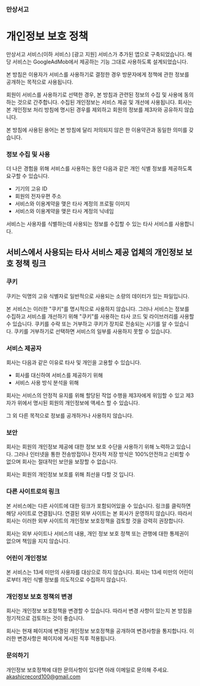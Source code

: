 ### 만상서고

# 개인정보 보호 정책

만상서고 서비스(이하 서비스) [광고 지원] 서비스가 추가된 앱으로 구축되었습니다. 해당 서비스는 GoogleAdMob에서 제공하는 기능 그대로 사용하도록 설계되었습니다.

본 방침은 이용자가 서비스를 사용하기로 결정한 경우 방문자에게 정책에 관한 정보를 공개하는 목적으로 사용됩니다.

회원이 서비스를 사용하기로 선택한 경우, 본 방침과 관련된 정보의 수집 및 사용에 동의하는 것으로 간주합니다. 수집된 개인정보는 서비스 제공 및 개선에 사용됩니다.
회사는 본 개인정보 처리 방침에 명시된 경우를 제외하고 회원의 정보를 제3자와 공유하지 않습니다.

본 방침에 사용된 용어는 본 방침에 달리 저의되지 않은 한 이용약관과 동일한 의미를 갖습니다.




### 정보 수집 및 사용
더 나은 경험을 위해 서비스를 사용하는 동안 다음과 같은 개인 식별 정보를 제공하도록 요구할 수 있습니다.
- 기기의 고유 ID
- 회원의 전자우편 주소
- 서비스와 이용계약을 맺은 타사 계정의 프로필 이미지
- 서비스와 이용계약을 맺은 타사 계정의 닉네임

서비스는 사용자를 식별하는데 사용되는 정보를 수집할 수 있는 타사 서비스를 사용합니다.

서비스에서 사용되는 타사 서비스 제공 업체의 개인정보 보호 정책 링크
-




### 쿠키
쿠키는 익명의 고유 식별자로 일반적으로 사용되는 소량의 데이터가 있는 파일입니다.

본 서비스는 이러한 "쿠키"를 명시적으로 사용하지 않습니다. 그러나 서비스는 정보를 수집하고 서비스를 개선하기 위해 "쿠키"를 사용하는 타사 코드 및 라이브러리를 사용할 수 있습니다. 쿠키를 수락 또는 거부하고 쿠키가 장치로 전송되는 시기를 알 수 있습니다. 쿠키를 거부하기로 선택하면 서비스의 일부를 사용하지 못할 수 있습니다.




### 서비스 제공자
회사는 다음과 같은 이유로 타사 및 개인을 고용할 수 있습니다.
- 회사를 대신하여 서비스를 제공하기 위해
- 서비스 사용 방식 분석을 위해

회사는 서비스의 안정적 유지를 위해 할당된 작업 수행을 제3자에게 위임할 수 있고 제3자가 위에서 명시된 회원의 개인정보에 액세스 할 수 있습니다.

그 외 다른 목적으로 정보를 공개하거나 사용하지 않습니다.




### 보안
회사는 회원의 개인정보 제공에 대한 정보 보호 수단을 사용하기 위해 노력하고 있습니다. 그러나 인터넷을 통한 전송방접이나 전자적 저장 방식은 100%안전하고 신뢰할 수 없으며 회사는 절대적인 보안을 보장할 수 없습니다.

회사는 회원의 개인정보 보호를 위해 최선을 다할 것 입니다.




### 다른 사이트로의 링크
본 서비스에는 다른 사이트에 대한 링크가 포함되어있을 수 있습니다. 링크를 클릭하면 해당 사이트로 연결됩니다. 연결된 외부 사이트는 본 회사가 운영하지 않습니다. 따라서 회사는 이러한 외부 사이트의 개인정보 보호정책을 검토할 것을 강력히 권장합니다.

회사는 외부 사이트나 서비스의 내용, 개인 정보 보호 정책 또는 관행에 대한 통제권이 없으며 책임을 지지 않습니다.




### 어린이 개인정보
본 서비스는 13세 미만의 사용자를 대상으로 하지 않습니다. 회사는 13세 미만의 어린이로부터 개인 식별 정보를 의도적으로 수집하지 않습니다.




### 개인정보 보호 정책의 변경
회사는 개인정보 보호정책을 변경할 수 있습니다. 따라서 변경 사항이 있는지 본 방침을 정기적으로 검토하는 것이 좋습니다.

회사는 현재 페이지에 변경된 개인정보 보호정책을 공개하여 변경사항을 통지합니다. 이러한 변경사항은 페이지에 게시된 직후 적용됩니다.




### 문의하기
개인정보 보호정책에 대한 문의사항이 있다면 아래 이메일로 문의해 주세요.
akashicrecord100@gmail.com